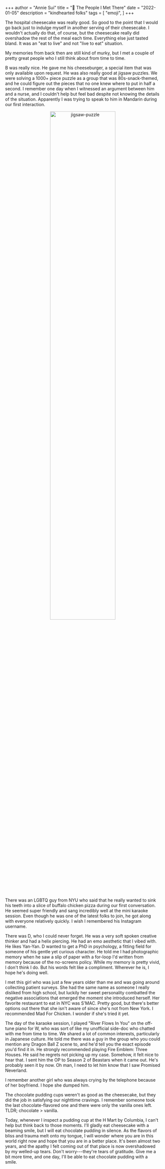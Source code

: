 +++
author = "Annie Sui"
title = "🍮 The People I Met There"
date = "2022-01-05"
description = "kindhearted folks"
tags = [
    "emoji",
]
+++

The hospital cheesecake was really good. So good to the point that I would go back just to indulge myself in another serving of their cheesecake. I wouldn't actually do that, of course, but the cheesecake really did overshadow the rest of the meal each time. Everything else just tasted bland. It was an "eat to live" and not "live to eat" situation. 

My memories from back then are still kind of murky, but I met a couple of pretty great people who I still think about from time to time. 

B was really nice. He gave me his cheeseburger, a special item that was only available upon request. He was also really good at jigsaw puzzles. We were solving a 1000+ piece puzzle as a group that was 80s-snack-themed, and he could figure out the pieces that no one knew where to put in half a second. I remember one day when I witnessed an argument between him and a nurse, and I couldn't help but feel bad despite not knowing the details of the situation. Apparently I was trying to speak to him in Mandarin during our first interaction.

<div style="text-align: center">
	<p><img src="/jigsaw-puzzle.jpeg" alt="jigsaw-puzzle" style="width: 65%"/></p>
</div>

There was an LGBTQ guy from NYU who said that he really wanted to sink his teeth into a slice of buffalo chicken pizza during our first conversation. He seemed super friendly and sang incredibly well at the mini karaoke session. Even though he was one of the latest folks to join, he got along with everyone relatively quickly. I wish I remembered his Instagram username.

There was D, who I could never forget. He was a very soft spoken creative thinker and had a helix piercing. He had an emo aesthetic that I vibed with. He likes Yan-Yan. D wanted to get a PhD in psychology, a fitting field for someone of his gentle yet curious character. He told me I had photographic memory when he saw a slip of paper with a for-loop I'd written from memory because of the no-screens policy. While my memory is pretty vivid, I don't think I do. But his words felt like a compliment. Wherever he is, I hope he's doing well.

I met this girl who was just a few years older than me and was going around collecting patient surveys. She had the same name as someone I really disliked from high school, but luckily her sweet personality combatted the negative associations that emerged the moment she introduced herself. Her favorite restaurant to eat in NYC was S'MAC. Pretty good, but there's better options out there that she isn't aware of since she's not from New York. I recommended Mad For Chicken. I wonder if she's tried it yet.

The day of the karaoke session, I played "River Flows In You" on the off-tune piano for W, who was sort of like my unofficial side-doc who chatted with me from time to time. We shared a lot of common interests, particularly in Japanese culture. He told me there was a guy in the group who you could mention any Dragon Ball Z scene to, and he'd tell you the exact episode you'd find it in. He strongly recommended playing Fire Emblem: Three Houses. He said he regrets not picking up my case. Somehow, it felt nice to hear that. I sent him the OP to Season 2 of Beastars when it came out. He's probably seen it by now. Oh man, I need to let him know that I saw Promised Neverland. 

I remember another girl who was always crying by the telephone because of her boyfriend. I hope she dumped him.

The chocolate pudding cups weren't as good as the cheesecake, but they did the job in satisfying our nighttime cravings. I remember someone took the last chocolate-flavored one and there were only the vanilla ones left. TLDR; chocolate > vanilla.

Today, whenever I inspect a pudding cup at the H Mart by Columbia, I can't help but think back to those moments. I'll gladly eat cheesecake with a beaming smile, but I will eat chocolate pudding in silence. As the flavors of bliss and trauma melt onto my tongue, I will wonder where you are in this world right now and hope that you are in a better place. It's been almost two years, and the apathy I felt coming out of that place is now overshadowed by my welled-up tears. Don't worry---they're tears of gratitude. Give me a bit more time, and one day, I'll be able to eat chocolate pudding with a smile.